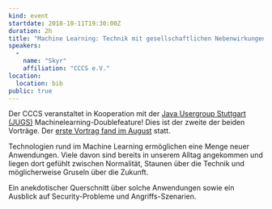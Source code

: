 ```yaml
---
kind: event
startdate: 2018-10-11T19:30:00Z
duration: 2h
title: "Machine Learning: Technik mit gesellschaftlichen Nebenwirkungen"
speakers:
  -
    name: "Skyr"
    affiliation: "CCCS e.V."
location:
  location: bib
public: true
---
```

Der CCCS veranstaltet in Kooperation mit der [Java Usergroup Stuttgart (JUGS)](https://www.jugs.org/)
Machinelearning-Doublefeature! Dies ist der zweite der beiden Vorträge.
Der [erste Vortrag fand im August](/events/201808-machinelearning1/) statt.

Technologien rund im Machine Learning ermöglichen eine Menge neuer Anwendungen.
Viele davon sind bereits in unserem Alltag angekommen und liegen dort gefühlt zwischen Normalität, Staunen über
die Technik und möglicherweise Gruseln über die Zukunft.

Ein anekdotischer Querschnitt über solche Anwendungen sowie ein
Ausblick auf Security-Probleme und Angriffs-Szenarien.

